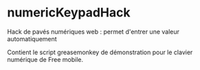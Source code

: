 numericKeypadHack
=================

Hack de pavés numériques web : permet d'entrer une valeur automatiquement

Contient le script greasemonkey de démonstration pour le clavier numérique de Free mobile.